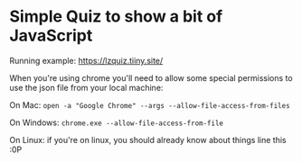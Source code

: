 # Simple Quiz to show a bit of JavaScript

Running example: https://lzquiz.tiiny.site/

When you're using chrome you'll need to allow some special permissions to use the json file from your local machine:

On Mac:
`
open -a "Google Chrome" --args --allow-file-access-from-files
`

On Windows:
`
chrome.exe --allow-file-access-from-file
`

On Linux: if you're on linux, you should already know about things line this :0P
